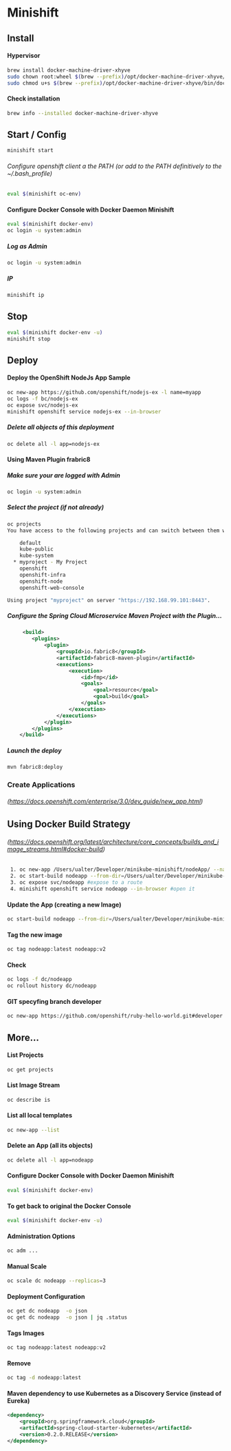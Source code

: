 # Minishift

## Install

#### Hypervisor
```bash
brew install docker-machine-driver-xhyve
sudo chown root:wheel $(brew --prefix)/opt/docker-machine-driver-xhyve/bin/docker-machine-driver-xhyve
sudo chmod u+s $(brew --prefix)/opt/docker-machine-driver-xhyve/bin/docker-machine-driver-xhyve
```
#### Check installation
```bash
brew info --installed docker-machine-driver-xhyve
```
## Start / Config
```bash
minishift start
```
###### Configure openshift client a the PATH (or add to the PATH definitively to the ~/.bash_profile)
```bash
eval $(minishift oc-env)
```
#### Configure Docker Console with Docker Daemon Minishift
```bash
eval $(minishift docker-env)
oc login -u system:admin
```
##### Log as Admin
```bash
oc login -u system:admin
```
##### IP
```bash
minishift ip
```
## Stop
```bash
eval $(minishift docker-env -u)
minishift stop
```
## Deploy

#### Deploy the OpenShift NodeJs App Sample
```bash
oc new-app https://github.com/openshift/nodejs-ex -l name=myapp
oc logs -f bc/nodejs-ex
oc expose svc/nodejs-ex
minishift openshift service nodejs-ex --in-browser
```
##### Delete all objects of this deployment
```bash
oc delete all -l app=nodejs-ex
```

#### Using Maven Plugin frabric8
##### Make sure your are logged with Admin
```bash
oc login -u system:admin
```
##### Select the project (if not already)
```bash
oc projects
You have access to the following projects and can switch between them with 'oc project <projectname>':

    default
    kube-public
    kube-system
  * myproject - My Project
    openshift
    openshift-infra
    openshift-node
    openshift-web-console

Using project "myproject" on server "https://192.168.99.101:8443".
```
##### Configure the Spring Cloud Microservice Maven Project with the Plugin...
```xml
     <build>
        <plugins>
            <plugin>
                <groupId>io.fabric8</groupId>
                <artifactId>fabric8-maven-plugin</artifactId>
                <executions>
                    <execution>
                        <id>fmp</id>
                        <goals>
                            <goal>resource</goal>
                            <goal>build</goal>
                        </goals>
                    </execution>
                </executions>
            </plugin>
        </plugins>
    </build>
```
##### Launch the deploy
```bash
mvn fabric8:deploy
```

### Create Applications
###### (https://docs.openshift.com/enterprise/3.0/dev_guide/new_app.html)
## Using Docker Build Strategy
###### (https://docs.openshift.org/latest/architecture/core_concepts/builds_and_image_streams.html#docker-build)
```bash
 1. oc new-app /Users/ualter/Developer/minikube-minishift/nodeApp/ --name=nodeapp --strategy=docker --template=nodejs
 2. oc start-build nodeapp --from-dir=/Users/ualter/Developer/minikube-minishift/nodeApp/ --follow
 3. oc expose svc/nodeapp #expose to a route
 4. minishift openshift service nodeapp --in-browser #open it
 ```
#### Update the App (creating a new Image)
```bash
oc start-build nodeapp --from-dir=/Users/ualter/Developer/minikube-minishift/nodeApp/ --follow
```
#### Tag the new image
```bash
oc tag nodeapp:latest nodeapp:v2
```
#### Check
```bash
oc logs -f dc/nodeapp 
oc rollout history dc/nodeapp 
```
#### GIT specyfing branch developer
```bash
oc new-app https://github.com/openshift/ruby-hello-world.git#developer
```

## More...

#### List Projects
```bash
oc get projects
```
#### List Image Stream
```bash
oc describe is
```
#### List all local templates
```bash
oc new-app --list
```

#### Delete an App (all its objects)
```bash
oc delete all -l app=nodeapp
```

#### Configure Docker Console with Docker Daemon Minishift
```bash
eval $(minishift docker-env)
```
#### To get back to original the Docker Console
```bash
eval $(minishift docker-env -u)
```

#### Administration Options
```bash
oc adm ...
```
#### Manual Scale
```bash
oc scale dc nodeapp --replicas=3
```
#### Deployment Configuration 
```bash
oc get dc nodeapp  -o json
oc get dc nodeapp  -o json | jq .status
```
#### Tags Images
```bash
oc tag nodeapp:latest nodeapp:v2
```
#### Remove
```bash
oc tag -d nodeapp:latest
```
#### Maven dependency to use Kubernetes as a Discovery Service (instead of Eureka)
```xml
<dependency>
	<groupId>org.springframework.cloud</groupId>
	<artifactId>spring-cloud-starter-kubernetes</artifactId>
	<version>0.2.0.RELEASE</version>
</dependency>
```
